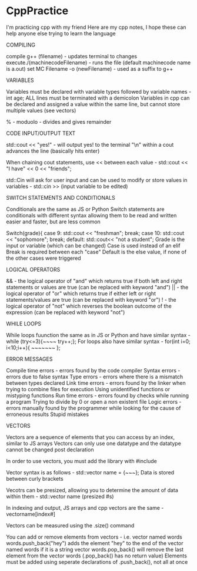 # CppPractice
I'm practicing cpp with my friend
Here are my cpp notes, I hope these can help anyone else trying to learn the language

COMPILING

compile g++ (filename) - updates terminal to changes
execute./(machinecodeFilename) - runs the file (default machinecode name is a.out)
set MC Filename -o (newFilename) - used as a suffix to g++

VARIABLES

Variables must be declared with variable types followed by variable names - int age;
ALL lines must be terminated with a demicolon
Variables in cpp can be declared and assigned a value within the same line, but cannot store multiple values (see vectors)

% - moduolo - divides and gives remainder

CODE INPUT/OUTPUT TEXT

std::cout << "yes!" - will output yes! to the terminal
"\n" within a cout advances the line (basically hits enter)

When chaining cout statements, use << between each value - std::cout << "I have" << 0 << "friends";

std::Cin will ask for user input and can be used to modify or store values in variables - std::cin >> (input variable to be edited)


SWITCH STATEMENTS AND CONDITIONALS

Conditionals are the same as JS or Python
Switch statements are conditionals with different syntax allowing them to be read and written easier and faster, but are less common

Switch(grade){
  case 9:
    std::cout << "freshman";
    break;
  case 10:
    std::cout << "sophomore";
    break;
  default:
    std::cout<< "not a student";
Grade is the input or variable (which can be changed)
Case is used instead of an elif
Break is required between each "case"
Default is the else value, if none of the other cases were triggered

LOGICAL OPERATORS

&& - the logical operator of "and" which returns true if both left and right statements or values are true (can be replaced with keyword "and")
|| - the logical operator of "or" which returns true if either left or right statements/values are true (can be replaced with keyword "or")
! - the logical operator of "not" which reverses the boolean outcome of the expression (can be replaced with keyword "not")

WHILE LOOPS

While loops fuunction the same as in JS or Python and have similar syntax - while (try<=3){~~~~ try++;};
For loops also have similar syntax - for(int i=0; i<10;i++){ ~~~~~~~ };

ERROR MESSAGES

Compile time errors - errors found by the code compiler
  Syntax errors - errors due to false syntax
  Type errors - errors where there is a mismatch between types declared
Link time errors - errors found by the linker when trying to combine files for execution
  Using unidentified functions or mistyping functions
Run time errors - errors found by checks while running a program
  Trying to divide by 0 or open a non existent file
Logic errors - errors manually found by the programmer while looking for the cause of erroneous results
  Stupid mistakes

VECTORS

Vectors are a sequence of elements that you can access by an index, similar to JS arrays
Vectors can only use one datatype and the datatype cannot be changed post declaration

In order to use vectors, you must add the library with #include <vector>
  
Vector syntax is as follows - std::vector <type> name = {~~~};
Data is stored between curly brackets

Vecotrs can be presized, allowing you to determine the amount of data within them - std::vector <type> name (presized #s)

In indexing and output, JS arrays and cpp vectors are the same - vectorname[index#]

Vectors can be measured using the .size() command

You can add or remove elements from vectors - i.e. vector named words
words.push_back("hey") adds the element "hey" to the end of the vector named words if it is a string vector
words.pop_back() will remove the last element from the vector words (.pop_back() has no return value)
Elements must be added using seperate declarations of .push_back(), not all at once
